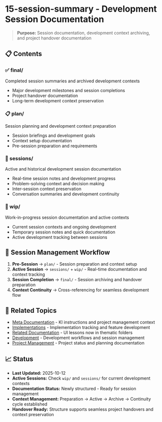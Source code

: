 # 15-session-summary - Development Session Documentation

> **Purpose:** Session documentation, development context archiving, and project handover documentation

## 📋 **Contents**

### **✅ final/**
Completed session summaries and archived development contexts
- Major development milestones and session completions
- Project handover documentation
- Long-term development context preservation

### **📋 plan/**
Session planning and development context preparation
- Session briefings and development goals
- Context setup documentation
- Pre-session preparation and requirements

### **💬 sessions/**
Active and historical development session documentation
- Real-time session notes and development progress
- Problem-solving context and decision making
- Inter-session context preservation
- Conversation summaries and development continuity

### **🚧 wip/**
Work-in-progress session documentation and active contexts
- Current session contexts and ongoing development
- Temporary session notes and quick documentation
- Active development tracking between sessions

## 🎯 **Session Management Workflow**

1. **Pre-Session** → `plan/` - Session preparation and context setup
2. **Active Session** → `sessions/` + `wip/` - Real-time documentation and context tracking
3. **Session Completion** → `final/` - Session archiving and handover preparation
4. **Context Continuity** → Cross-referencing for seamless development flow

## 🔗 **Related Topics**

- [Meta Documentation](../00-meta/) - KI instructions and project management context
- [Implementations](../14-implementations/) - Implementation tracking and feature development
- [Related Documentation](../08-ui/final/) - UI lessons now in thematic folders
- [Development](../03-development/) - Development workflows and session management
- [Project Management](../00-meta/project-management/) - Project status and planning documentation

## 📈 **Status**

- **Last Updated:** 2025-10-12
- **Active Sessions:** Check `wip/` and `sessions/` for current development contexts
- **Documentation Status:** Newly structured - Ready for session management
- **Context Management:** Preparation → Active → Archive → Continuity cycle established
- **Handover Ready:** Structure supports seamless project handovers and context preservation